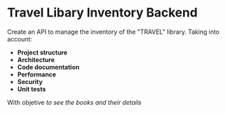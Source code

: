 # Travel Libary Inventory Backend

Create an API to manage the inventory of the "TRAVEL" library. Taking into account:

* **Project structure**
* **Architecture**
* **Code documentation**
* **Performance**
* **Security**
* **Unit tests**

With objetive *to see the books and their details*

